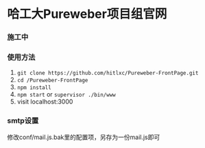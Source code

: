 # 哈工大Pureweber项目组官网


### 施工中

### 使用方法
1. `git clone https://github.com/hitlxc/Pureweber-FrontPage.git`
2. `cd /Pureweber-FrontPage`
3. `npm install`
4. `npm start` or `supervisor ./bin/www`
5. visit localhost:3000

### smtp设置
修改conf/mail.js.bak里的配置项，另存为一份mail.js即可
